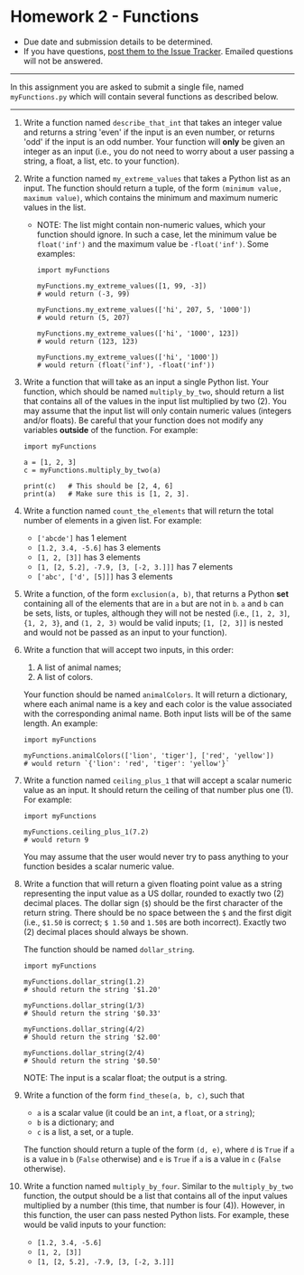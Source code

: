 # Homework 2 - Functions
- Due date and submission details to be determined. 
- If you have questions, [post them to the Issue Tracker](https://github.com/IE-555/fall2023/issues/4).  Emailed questions will not be answered.

--- 

In this assignment you are asked to submit a single file, named `myFunctions.py` which will contain several functions as described below.

--- 

1. Write a function named `describe_that_int` that takes an integer value and returns a string 'even' if the input is an even number, or returns 'odd' if the input is an odd number.  Your function will **only** be given an integer as an input (i.e., you do not need to worry about a user passing a string, a float, a list, etc. to your function).

2. Write a function named `my_extreme_values` that takes a Python list as an input.  The function should return a tuple, of the form `(minimum value, maximum value)`, which contains the minimum and maximum numeric values in the list.

    - NOTE:  The list might contain non-numeric values, which your function should ignore.  In such a case, let the minimum value be `float('inf')` and the maximum value be `-float('inf')`.  Some examples:

        ```
        import myFunctions
        
        myFunctions.my_extreme_values([1, 99, -3]) 
        # would return (-3, 99)
        
        myFunctions.my_extreme_values(['hi', 207, 5, '1000']) 
        # would return (5, 207)
        
        myFunctions.my_extreme_values(['hi', '1000', 123]) 
        # would return (123, 123)
        
        myFunctions.my_extreme_values(['hi', '1000']) 
        # would return (float('inf'), -float('inf'))
        ```


3. Write a function that will take as an input a single Python list.  Your function, which should be named `multiply_by_two`, should return a list that contains all of the values in the input list multiplied by two (2).  You may assume that the input list will only contain numeric values (integers and/or floats).  Be careful that your function does not modify any variables **outside** of the function.  For example:

    ```
    import myFunctions
    
    a = [1, 2, 3]
    c = myFunctions.multiply_by_two(a)
    
    print(c)   # This should be [2, 4, 6]
    print(a)   # Make sure this is [1, 2, 3].  
    ```


4. Write a function named `count_the_elements` that will return the total number of elements in a given list.  For example:
    - `['abcde']` has 1 element
    - `[1.2, 3.4, -5.6]` has 3 elements
    - `[1, 2, [3]]` has 3 elements
    - `[1, [2, 5.2], -7.9, [3, [-2, 3.]]]` has 7 elements
    - `['abc', ['d', [5]]]` has 3 elements



5. Write a function, of the form `exclusion(a, b)`, that returns a Python **set** containing all of the elements that are in `a` but are not in `b`.  `a` and `b` can be sets, lists, or tuples, although they will not be nested (i.e., `[1, 2, 3]`, `{1, 2, 3}`, and `(1, 2, 3)` would be valid inputs; `[1, [2, 3]]` is nested and would not be passed as an input to your function).



6. Write a function that will accept two inputs, in this order:  
    1. A list of animal names;
    2. A list of colors.

    Your function should be named `animalColors`.  It will return a dictionary, where each animal name is a key and each color is the value associated with the corresponding animal name.  Both input lists will be of the same length.  An example:

    ```
    import myFunctions

    myFunctions.animalColors(['lion', 'tiger'], ['red', 'yellow'])
    # would return `{'lion': 'red', 'tiger': 'yellow'}`
    ```

7. Write a function named `ceiling_plus_1` that will accept a scalar numeric value as an input.  It should return the ceiling of that number plus one (1).  For example:

    ```
    import myFunctions

    myFunctions.ceiling_plus_1(7.2)
    # would return 9
    ```
    You may assume that the user would never try to pass anything to your function besides a scalar numeric value.


8. Write a function that will return a given floating point value as a string representing the input value as a US dollar, rounded to exactly two (2) decimal places.  The dollar sign (`$`) should be the first character of the return string.  There should be no space between the `$` and the first digit (i.e., `$1.50` is correct; `$ 1.50` and `1.50$` are both incorrect).  Exactly two (2) decimal places should always be shown.

    The function should be named `dollar_string`.

    ```
    import myFunctions

    myFunctions.dollar_string(1.2)
    # should return the string '$1.20'

    myFunctions.dollar_string(1/3)
    # Should return the string '$0.33'

    myFunctions.dollar_string(4/2)
    # Should return the string '$2.00'

    myFunctions.dollar_string(2/4)
    # Should return the string '$0.50'
    ```

    NOTE: The input is a scalar float; the output is a string.





10. Write a function of the form `find_these(a, b, c)`, such that 
    - `a` is a scalar value (it could be an `int`, a `float`, or a `string`);
    - `b` is a dictionary; and 
    - `c` is a list, a set, or a tuple.

    The function should return a tuple of the form `(d, e)`, where `d` is `True` if `a` is a value in `b` (`False` otherwise) and `e` is `True` if `a` is a value in `c` (`False` otherwise).

11. Write a function named `multiply_by_four`.  Similar to the `multiply_by_two` function, the output should be a list that contains all of the input values multiplied by a number (this time, that number is four (4)).  However, in this function, the user can pass nested Python lists.  For example, these would be valid inputs to your function:
    - `[1.2, 3.4, -5.6]`
    - `[1, 2, [3]]`
    - `[1, [2, 5.2], -7.9, [3, [-2, 3.]]]`



